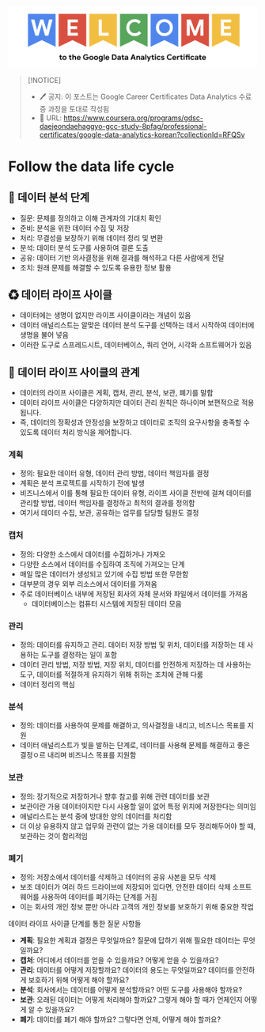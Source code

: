 
![welcometogcc](./img/welcometogcc.png)

> [!NOTICE]
> - 🖊 공지: 이 포스트는 Google Career Certificates Data Analytics 수료증 과정을 토대로 작성됨
> - 🚩 URL: https://www.coursera.org/programs/gdsc-daejeondaehaggyo-gcc-study-8pfag/professional-certificates/google-data-analytics-korean?collectionId=RFQSv


# Follow the data life cycle

## 🚩 데이터 분석 단계
- 질문: 문제를 정의하고 이해 관계자의 기대치 확인
- 준비: 분석을 위한 데이터 수집 및 저장
- 처리: 무결성을 보장하기 위해 데이터 정리 및 변환
- 분석: 데이터 분석 도구를 사용하여 결론 도출
- 공유: 데이터 기반 의사결정을 위해 결과를 해석하고 다른 사람에게 전달
- 조치: 원래 문제를 해결할 수 있도록 유용한 정보 활용

## ♻ 데이터 라이프 사이클
- 데이터에는 생명이 없지만 라이프 사이클이라는 개념이 있음
- 데이터 애널리스트는 알맞은 데이터 분석 도구를 선택하는 데서 시작하여 데이터에 생명을 불어 넣음
- 이러한 도구로 스프레드시트, 데이터베이스, 쿼리 언어, 시각화 소프트웨어가 있음


## 🧮 데이터 라이프 사이클의 관계
- 데이터의 라이프 사이클은 게획, 캡처, 관리, 분석, 보관, 폐기를 말함
- 데이터 라이프 사이클은 다양하지만 데이터 관리 원칙은 하나이며 보편적으로 적용됩니다. 
- 즉, 데이터의 정확성과 안정성을 보장하고 데이터로 조직의 요구사항을 충족할 수 있도록 데이터 처리 방식을 제어합니다.

### 계획
- 정의: 필요한 데이터 유형, 데이터 관리 방법, 데이터 책임자를 결정
- 계획은 분석 프로젝트를 시작하기 전에 발생
- 비즈니스에서 이를 통해 필요한 데이터 유형, 라이프 사이클 전반에 걸쳐 데이터를 관리할 방법, 데이터 책임자를 결정하고 최적의 결과를 정의함
- 여기서 데이터 수집, 보관, 공유하는 업무를 담당할 팀원도 결정


### 캡처
- 정의: 다양한 소스에서 데이터를 수집하거나 가져오
- 다양한 소스에서 데이터를 수집하여 조직에 가져오는 단계
- 매일 많은 데이터가 생성되고 있기에 수집 방법 또한 무한함
- 대부분의 경우 외부 리소스에서 데이터를 가져옴
- 주로 데이터베이스 내부에 저장된 회사의 자체 문서와 파일에서 데이터를 가져옴
	- 데이터베이스는 컴퓨터 시스템에 저장된 데이터 모음

### 관리
- 정의: 데이터를 유지하고 관리. 데이터 저장 방법 및 위치, 데이터를 저장하는 데 사용하는 도구를 결정하는 일이 포함
- 데이터 관리 방법, 저장 방법, 저장 위치, 데이터를 안전하게 저장하는 데 사용하는 도구, 데이터를 적절하게 유지하기 위해 취하는 조치에 관해 다룸
- 데이터 정리의 핵심

### 분석
- 정의: 데이터를 사용하여 문제를 해결하고, 의사결정을 내리고, 비즈니스 목표를 지원
- 데이터 애널리스트가 빛을 발하는 단계로, 데이터를 사용해 문제를 해결하고 좋은 결정ㅇ르 내리며 비즈니스 목표를 지원함

### 보관
- 정의: 장기적으로 저장하거나 향후 참고를 위해 관련 데이터를 보관
- 보관이란 가용 데이터이지만 다시 사용할 일이 없어 특정 위치에 저장한다는 의미임
- 애널리스트는 분석 중에 방대한 양의 데이터를 처리함
- 더 이상 유용하지 않고 업무와 관련이 없는 가용 데이터를 모두 정리해두어야 할 때, 보관하는 것이 합리적임

### 폐기
- 정의: 저장소에서 데이터를 삭제하고 데이터의 공유 사본을 모두 삭제
- 보조 데이터가 여러 하드 드라이브에 저장되어 있다면, 안전한 데이터 삭제 소프트웨어를 사용하여 데이터를 폐기하는 단계를 거침
- 이는 회사의 개인 정보 뿐만 아니라 고객의 개인 정보를 보호하기 위해 중요한 작업

데이터 라이프 사이클 단계를 통한 질문 사항들 
- **계획**: 필요한 계획과 결정은 무엇일까요? 질문에 답하기 위해 필요한 데이터는 무엇일까요?
- **캡처**: 어디에서 데이터를 얻을 수 있을까요? 어떻게 얻을 수 있을까요?
- **관리**: 데이터를 어떻게 저장할까요? 데이터의 용도는 무엇일까요? 데이터를 안전하게 보호하기 위해 어떻게 해야 할까요?
- **분석**: 회사에서는 데이터를 어떻게 분석할까요? 어떤 도구를 사용해야 할까요?
- **보관**: 오래된 데이터는 어떻게 처리해야 할까요? 그렇게 해야 할 때가 언제인지 어떻게 알 수 있을까요?
- **폐기**: 데이터를 폐기 해야 할까요? 그렇다면 언제, 어떻게 해야 할까요?